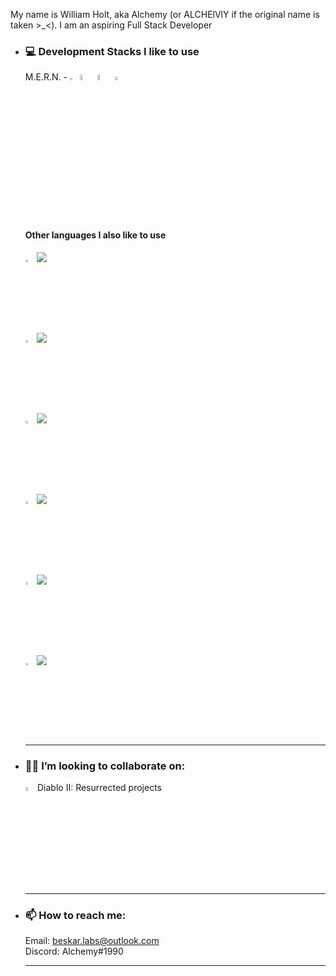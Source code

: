 My name is William Holt, aka Alchemy (or ALCHElVlY if the original name is taken >_<). I am an aspiring Full Stack Developer
 
-   <h3>💻 Development Stacks I like to use</h3>
    <p>
      M.E.R.N. - 
      <img src="https://imgur.com/U9NRYzH.png" alt="mongoDB" width=2.5% height=2.5% />
      <img src="https://imgur.com/NFOktJ8.png" alt="expressJS" width=5% height=5% />
      <img src="https://imgur.com/kRALSx1.png" alt="reactJS" width=5% height=5% />
      <img src="https://imgur.com/BAmdOeC.png" alt="nodeJS" width=4% height=4% />
      <br>
      <br>
      <br>
  
      <h4>Other languages I also like to use</h4>
      <div>
       <img src="https://imgur.com/GxZB87E.png" alt="cSharp" width=3% height=3% />
       <img src="https://img.shields.io/badge/Skill%20Level-4%2F10-blue" />
      </div>
      
      <div>
       <img src="https://imgur.com/26ZTXwk.png" alt="java" width=3% height=3% />
       <img src="https://img.shields.io/badge/Skill%20Level-4%2F10-blue" /><br>
      </div>
      
      <div>
       <img src="https://imgur.com/UwwZTgs.png" alt="python" width=3% height=3% />
       <img src="https://img.shields.io/badge/Skill%20Level-1%2F10-blue" /><br>
      </div>
      
      <div>
       <img src="https://imgur.com/knhEDjT.png" alt="html" width=3% height=3% />
       <img src="https://img.shields.io/badge/Skill%20Level-6%2F10-blue" /><br>
      </div>
      
      <div>
       <img src="https://imgur.com/mxgz4Wx.png" alt="css" width=3% height=3% />
       <img src="https://img.shields.io/badge/Skill%20Level-6%2F10-blue" /><br>
      </div>
      
      <div>
       <img src="https://imgur.com/j3Gkvcd.png" alt="sass" width=3% height=3% />
       <img src="https://img.shields.io/badge/Skill%20Level-2%2F10-blue" />
      </div>
     </p>
    
    ------------------------------------------------------------
  
-   <h3>🧑‍💻 I’m looking to collaborate on:</h3>
    <p>
      <img src="https://imgur.com/2p3QZf5.png" alt="d2r" width=4% height=4%>Diablo II: Resurrected projects</img>
    </p>
    
    ------------------------------------------------------------
  
-   <h3>📫 How to reach me:</h3>
    <p>
      Email: <a href="mailto:beskar.labs@outlook.com">beskar.labs@outlook.com</a><br>
      Discord: Alchemy#1990
    </p>
    
    ------------------------------------------------------------

